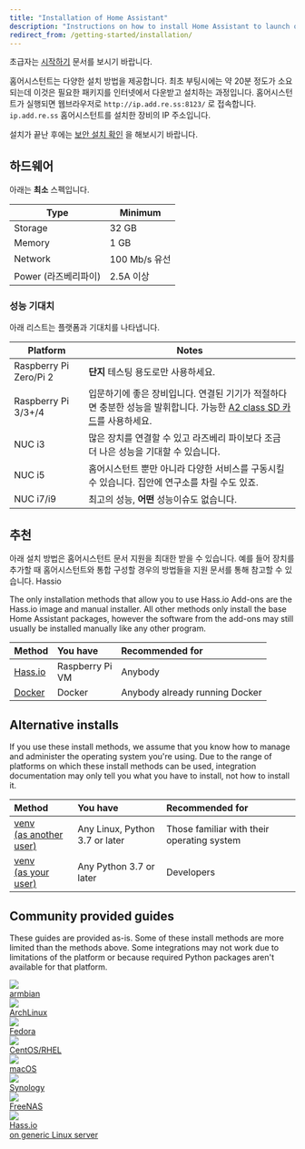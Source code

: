 ```yaml
---
title: "Installation of Home Assistant"
description: "Instructions on how to install Home Assistant to launch on start."
redirect_from: /getting-started/installation/
---
```


<div class='note'>

초급자는 [시작하기](/getting-started/) 문서를 보시기 바랍니다.

</div>

홈어시스턴트는 다양한 설치 방법을 제공합니다. 최초 부팅시에는 약 20분 정도가 소요되는데 이것은 필요한 패키지를 인터넷에서 다운받고 설치하는 과정입니다. 홈어시스턴트가 실행되면 웹브라우저로 `http://ip.add.re.ss:8123/` 로 접속합니다. `ip.add.re.ss` 홈어시스턴트를 설치한 장비의 IP 주소입니다.

<div class='note warning'>

  설치가 끝난 후에는 [보안 설치 확인](/docs/configuration/securing/) 을 해보시기 바랍니다.

</div>

## 하드웨어

아래는 **최소** 스펙입니다.

Type | Minimum
-- | --
Storage | 32 GB
Memory | 1 GB
Network | 100 Mb/s 유선
Power (라즈베리파이) | 2.5A 이상

### 성능 기대치

아래 리스트는 플랫폼과 기대치를 나타냅니다.

Platform | Notes
-- | --
Raspberry Pi Zero/Pi 2 | **단지** 테스팅 용도로만 사용하세요.
Raspberry Pi 3/3+/4 | 입문하기에 좋은 장비입니다. 연결된 기기가 적절하다면 충분한 성능을 발휘합니다. 가능한 [A2 class SD 카드](https://amzn.to/2X0Z2di)를 사용하세요.
NUC i3 | 많은 장치를 연결할 수 있고 라즈베리 파이보다 조금 더 나은 성능을 기대할 수 있습니다.
NUC i5 | 홈어시스턴트 뿐만 아니라 다양한 서비스를 구동시킬 수 있습니다. 집안에 연구소를 차릴 수도 있죠.
NUC i7/i9 | 최고의 성능, **어떤** 성능이슈도 없습니다.

## 추천
아래 설치 방법은 홈어시스턴트 문서 지원을 최대한 받을 수 있습니다. 예를 들어 장치를 추가할 때 홈어시스턴트와 통합 구성할 경우의 방법들을 지원 문서를 통해 참고할 수 있습니다. Hassio

<div class='note'>

The only installation methods that allow you to use Hass.io Add-ons are the Hass.io image and manual installer. All other methods only install the base Home Assistant packages, however the software from the add-ons may still usually be installed manually like any other program.

</div>

**Method**|**You have**|**Recommended for**
:-----|:-----|:-----
[Hass.io](/hassio/installation/)|Raspberry Pi<br>VM|Anybody
[Docker](/docs/installation/docker/)|Docker|Anybody already running Docker

## Alternative installs

If you use these install methods, we assume that you know how to manage and administer the operating system you're using. Due to the range of platforms on which these install methods can be used, integration documentation may only tell you what you have to install, not how to install it.

**Method**|**You have**|**Recommended for**
:-----|:-----|:-----
[venv<BR>(as another user)](/docs/installation/raspberry-pi/)|Any Linux, Python 3.7 or later|Those familiar with their operating system
[venv<BR>(as your user)](/docs/installation/virtualenv/)|Any Python 3.7 or later|Developers

## Community provided guides

These guides are provided as-is. Some of these install methods are more limited than the methods above. Some integrations may not work due to limitations of the platform or because required Python packages aren't available for that platform.

<div class="text-center hass-option-cards" markdown="0">
  <a class='option-card' href='/docs/installation/armbian/'>
    <div class='img-container'>
      <img src='/images/supported_brands/armbian.png' />
    </div>
    <div class='title'>armbian</div>
  </a>
  <a class='option-card' href='/docs/installation/archlinux/'>
    <div class='img-container'>
      <img src='/images/supported_brands/archlinux.png' />
    </div>
    <div class='title'>ArchLinux</div>
  </a>
  <a class='option-card' href='/docs/installation/fedora/'>
    <div class='img-container'>
      <img src='/images/supported_brands/fedora.png' />
    </div>
    <div class='title'>Fedora</div>
  </a>
  <a class='option-card' href='/docs/installation/centos/'>
    <div class='img-container'>
      <img src='/images/supported_brands/centos.png' />
    </div>
    <div class='title'>CentOS/RHEL</div>
  </a>
  <a class='option-card' href='/docs/installation/macos/'>
    <div class='img-container'>
      <img src='/images/supported_brands/apple.png' />
    </div>
    <div class='title'>macOS</div>
  </a>
  <a class='option-card' href='/docs/installation/synology/'>
    <div class='img-container'>
      <img src='/images/supported_brands/synology.png' />
    </div>
    <div class='title'>Synology</div>
  </a>
  <a class='option-card' href='/docs/installation/freenas/'>
    <div class='img-container'>
      <img src='/images/supported_brands/freenas.png' />
    </div>
    <div class='title'>FreeNAS</div>
  </a>
  <a class='option-card' href='/hassio/installation/#alternative-install-on-a-generic-linux-host'>
    <div class='img-container'>
      <img src='/images/supported_brands/home-assistant.png' />
    </div>
    <div class='title'>Hass.io <br> on generic Linux server</div>
  </a>
</div>
